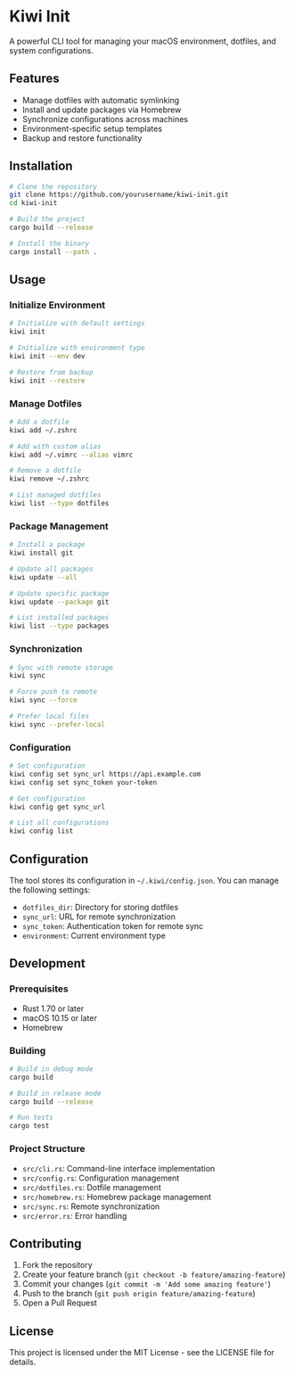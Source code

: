 # Kiwi Init

A powerful CLI tool for managing your macOS environment, dotfiles, and system configurations.

## Features

- Manage dotfiles with automatic symlinking
- Install and update packages via Homebrew
- Synchronize configurations across machines
- Environment-specific setup templates
- Backup and restore functionality

## Installation

```bash
# Clone the repository
git clone https://github.com/yourusername/kiwi-init.git
cd kiwi-init

# Build the project
cargo build --release

# Install the binary
cargo install --path .
```

## Usage

### Initialize Environment

```bash
# Initialize with default settings
kiwi init

# Initialize with environment type
kiwi init --env dev

# Restore from backup
kiwi init --restore
```

### Manage Dotfiles

```bash
# Add a dotfile
kiwi add ~/.zshrc

# Add with custom alias
kiwi add ~/.vimrc --alias vimrc

# Remove a dotfile
kiwi remove ~/.zshrc

# List managed dotfiles
kiwi list --type dotfiles
```

### Package Management

```bash
# Install a package
kiwi install git

# Update all packages
kiwi update --all

# Update specific package
kiwi update --package git

# List installed packages
kiwi list --type packages
```

### Synchronization

```bash
# Sync with remote storage
kiwi sync

# Force push to remote
kiwi sync --force

# Prefer local files
kiwi sync --prefer-local
```

### Configuration

```bash
# Set configuration
kiwi config set sync_url https://api.example.com
kiwi config set sync_token your-token

# Get configuration
kiwi config get sync_url

# List all configurations
kiwi config list
```

## Configuration

The tool stores its configuration in `~/.kiwi/config.json`. You can manage the following settings:

- `dotfiles_dir`: Directory for storing dotfiles
- `sync_url`: URL for remote synchronization
- `sync_token`: Authentication token for remote sync
- `environment`: Current environment type

## Development

### Prerequisites

- Rust 1.70 or later
- macOS 10.15 or later
- Homebrew

### Building

```bash
# Build in debug mode
cargo build

# Build in release mode
cargo build --release

# Run tests
cargo test
```

### Project Structure

- `src/cli.rs`: Command-line interface implementation
- `src/config.rs`: Configuration management
- `src/dotfiles.rs`: Dotfile management
- `src/homebrew.rs`: Homebrew package management
- `src/sync.rs`: Remote synchronization
- `src/error.rs`: Error handling

## Contributing

1. Fork the repository
2. Create your feature branch (`git checkout -b feature/amazing-feature`)
3. Commit your changes (`git commit -m 'Add some amazing feature'`)
4. Push to the branch (`git push origin feature/amazing-feature`)
5. Open a Pull Request

## License

This project is licensed under the MIT License - see the LICENSE file for details. 